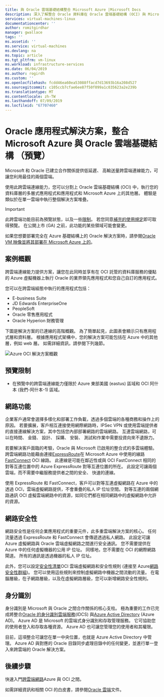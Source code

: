 ```yaml
---
title: 與 Oracle 雲端基礎結構整合 Microsoft Azure |Microsoft Docs
description: 深入了解整合 Oracle 資料庫在 Oracle 雲端基礎結構 (OCI) 與 Microsoft Azure 上執行的應用程式的解決方案。
services: virtual-machines-linux
documentationcenter: ''
author: romitgirdhar
manager: gwallace
tags: ''
ms.assetid: ''
ms.service: virtual-machines
ms.devlang: na
ms.topic: article
ms.tgt_pltfrm: vm-linux
ms.workload: infrastructure-services
ms.date: 06/04/2019
ms.author: rogirdh
ms.custom: ''
ms.openlocfilehash: fcdd46ea60ea53088ffacd7d13693b16a208d527
ms.sourcegitcommit: c105ccb7cfae6ee87f50f099a1c035623a2e239b
ms.translationtype: MT
ms.contentlocale: zh-TW
ms.lasthandoff: 07/09/2019
ms.locfileid: "67707460"
---
```

# <a name="oracle-application-solutions-integrating-microsoft-azure-and-oracle-cloud-infrastructure-preview"></a>Oracle 應用程式解決方案，整合 Microsoft Azure 與 Oracle 雲端基礎結構 （預覽）

Microsoft 和 Oracle 已建立合作關係提供低延遲、 高輸送量跨雲端連線能力，可讓您利用最佳的兩個雲端。 

使用此跨雲端連線能力，您可以分割上 Oracle 雲端基礎結構 (OCI) 中，執行您的資料庫層的多層式應用程式和應用程式和 Microsoft Azure 上的其他層。 體驗是類似於在單一雲端中執行整個解決方案堆疊。 

> [!IMPORTANT]
> 此跨雲端功能目前為預覽狀態，以及一些[限制](#preview-limitations)。 若您同意[補充的使用規定](https://azure.microsoft.com/support/legal/preview-supplemental-terms/)即可取得預覽。 在公開上市 (GA) 之前，此功能的某些領域可能會變更。

如果您想要部署完全在 Azure 基礎結構上的 Oracle 解決方案時，請參閱[Oracle VM 映像並將其部署在 Microsoft Azure 上的](oracle-vm-solutions.md)。

## <a name="scenario-overview"></a>案例概觀

跨雲端連線能力提供方案，讓您在此同時並享有在 OCI 託管的資料庫服務的優點的 Azure 虛擬機器上執行 Oracle 的業界領先應用程式和您自己自訂的應用程式。 

您可以在跨雲端組態中執行的應用程式包括：

* E-business Suite
* JD Edwards EnterpriseOne
* PeopleSoft
* Oracle 零售應用程式
* Oracle Hyperion 財務管理

下圖是解決方案的已連線的高階概觀。 為了簡單起見，此圖表會顯示只有應用程式層和資料層。 根據應用程式架構中，您的解決方案可能包括在 Azure 中的其他層，例如 web 層。 如需詳細資訊，請參閱下列幾節。

![Azure OCI 解決方案概觀](media/oracle-oci-overview/crosscloud.png)

## <a name="preview-limitations"></a>預覽限制

* 在預覽中的跨雲端連線能力僅限於 Azure 東部美國 (eastus) 區域和 OCI 阿什本 (我們-阿什本-1) 區域。

## <a name="networking"></a>網路功能

企業客戶通常會選擇多樣化和部署工作負載，透過多個雲端的各種商務和操作上的原因。 若要擴展，客戶相互連接使用網際網路時，IPSec VPN 或使用雲端提供者的直接連線解決方案，其中包括您內部部署網路的雲端網路。 互連雲端網路，可以在時間、 金錢、 設計、 採購、 安裝、 測試和作業中需要投資向來不遺餘力。 

若要解決客戶面臨的考驗，Oracle 與 Microsoft 已啟用的整合式的多雲端體驗。 跨雲端網路功能藉由連接[ExpressRoute](../../../expressroute/expressroute-introduction.md)在 Microsoft Azure 中使用的線路[FastConnect](https://docs.cloud.oracle.com/iaas/Content/Network/Concepts/fastconnectoverview.htm) OCI 線路。 此連線是可能在鄰近性或與 OCI FastConnect 相同的對等互連位置中的 Azure ExpressRoute 對等互連位置的所在。 此設定可讓兩個雲端，而不需要中繼服務提供者之間的安全、 快速的連線。

使用 ExpressRoute 和 FastConnect，客戶可以對等互連虛擬網路在 Azure 中的透過 OCI，雲端虛擬網路提供，不會重疊的私人 IP 位址空間。 對等互連的兩個網路通訊 OCI 虛擬雲端網路中的資源，如同它們都在相同網路中的虛擬網路中允許的資源。

## <a name="network-security"></a>網路安全性

網路安全性是任何企業應用程式的重要元件，此多重雲端解決方案的核心。 任何流量透過 ExpressRoute 和 FastConnect 會傳遞透過私人網路。 此設定可讓 Azure 虛擬網路與 Oracle 雲端虛擬網路之間進行安全通訊。 您不需要提供在 Azure 中的任何虛擬機器的公用 IP 位址。 同樣地，您不需要在 OCI 的網際網路閘道。 所有的通訊是透過機器的私人 IP 位址。

此外，您可以設定[安全性清單](https://docs.cloud.oracle.com/iaas/Content/Network/Concepts/securitylists.htm)OCI 雲端虛擬網路和安全性規則 (連接至 Azure[網路安全性群組](../../../virtual-network/security-overview.md))。 您可以使用這些規則來控制虛擬網路中機器之間流動的流量。 在電腦層級，在子網路層級，以及在虛擬網路層級，您可以新增網路安全性規則。
 
## <a name="identity"></a>身分識別

身分識別是 Microsoft 與 Oracle 之間合作關係的核心支柱。 極為重要的工作已完成將整合[Oracle 的身分識別雲端服務](https://docs.oracle.com/en/cloud/paas/identity-cloud/index.html)(IDCS) 與[Azure Active Directory](../../../active-directory/index.yml) (Azure AD)。 Azure AD 是 Microsoft 的雲端式身分識別和存取管理服務。 它可協助您的使用者登入和存取各種資源。 Azure AD 也可讓您管理您的使用者和其權限。

目前，這項整合可讓您在單一中央位置，也就是 Azure Active Directory 中管理。 Azure AD 與對應的 Oracle 目錄同步處理目錄中的任何變更，並進行單一登入來跨雲端的 Oracle 解決方案。

## <a name="next-steps"></a>後續步驟

快速入門[跨雲端網路](configure-azure-oci-networking.md)Azure 與 OCI 之間。 

如需詳細資訊和相關 OCI 的白皮書，請參閱[Oracle 雲端](https://docs.cloud.oracle.com/iaas/Content/home.htm)文件。
